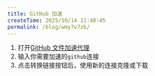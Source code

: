 ```yaml
---
title: GitHub 加速
createTime: 2025/10/14 11:48:45
permalink: /blog/wmy7v7zb/
---
```


1. 打开[GitHub 文件加速代理](https://gh-proxy.com/)
2. 输入你需要加速的`github`连接
3. 点击转换链接按钮后，使用新的连接克隆或下载
